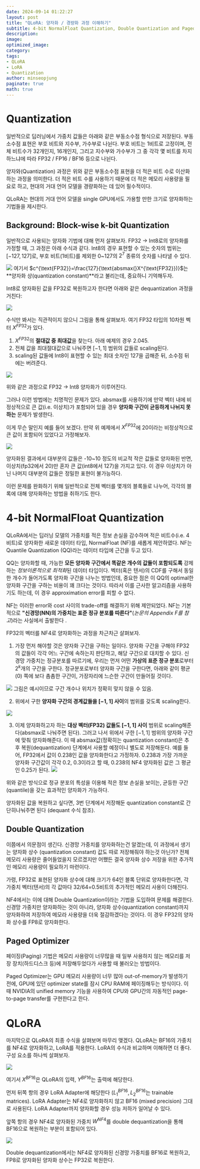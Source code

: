 ```yaml
---
date: 2024-09-14 01:22:27
layout: post
title: "QLoRA: 양자화 / 경량화 과정 이해하기"
subtitle: 4-bit NormalFloat Quantization, Double Quantization and Paged Optimizers
description:
image:
optimized_image:
category:
tags:
- QLoRA
- LoRA
- Quantization
author: minseopjung
paginate: true
math: true
---
```


# Quantization
일반적으로 딥러닝에서 가중치 값들은 아래와 같은 부동소수점 형식으로 저장된다.
부동소수점 표현은 부호 비트와 지수부, 가수부로 나뉜다. 부호 비트는 1비트로 고정이며, 전체 비트수가 32개인지, 16개인지, 그리고 지수부와 가수부가 그 중 각각 몇 비트를 차지하느냐에 따라 FP32 / FP16 / BF16 등으로 나뉜다.

양자와(Quantization) 과정은 위와 같은 부동소수점 표현을 더 적은 비트 수로 이산화하는 과정을 의미한다. 더 적은 비트 수를 사용하기 때문에 더 적은 메모리 사용량을 필요로 하고, 현대의 거대 언어 모델을 경량화하는 데 있어 필수적이다.

QLoRA는 현대의 거대 언어 모델을 single GPU에서도 가용할 만한 크기로 양자화하는 기법들을 제시한다.

## Background: Block-wise k-bit Quantization
일반적으로 사용되는 양자화 기법에 대해 먼저 살펴보자. FP32 -> Int8로의 양자화를 가정할 때, 그 과정은 아래 수식과 같다. Int8의 경우 표현할 수 있는 숫자의 범위는 $[-127, 127]$로, 부호 비트(1비트)를 제외한 0~127의 $2^7$ 종류의 숫자를 나타낼 수 있다.

![](https://velog.velcdn.com/images/jmnsb/post/bd09dacb-3df1-4542-acea-d2c645b99ed7/image.png)
여기서 $c^{\text{FP32}}=\frac{127}{\text{absmax(}X^{\text{FP32}})}$는 **양자화 상(quantization constant)**라고 불리는데, 중요하니 기억해두자.

Int8로 양자화된 값을 FP32로 복원하고자 한다면 아래와 같은 dequantization 과정을 거친다:

![](https://velog.velcdn.com/images/jmnsb/post/4013c7c8-dfd1-4864-9c92-8baa8cf87ac5/image.png)

수식만 봐서는 직관적이지 않으니 그림을 통해 살펴보자. 여기 FP32 타입의 10차원 벡터 $X^{FP32}$가 있다.

1. $X^{FP32}$의 **절대값 중 최대값**을 찾는다. 아래 예제의 경우 $2.045$.
2. 전체 값을 최대절대값으로 나눠주면 $[-1, 1]$ 범위의 값들로 scaling된다.
3. scaling된 값들에 Int8이 표현할 수 있는 최대 숫자인 127을 곱해준 뒤, 소수점 뒤에는 버려준다.

![](https://velog.velcdn.com/images/jmnsb/post/879c90ef-15ac-47a0-afef-48adc1cce2e1/image.png)

위와 같은 과정으로 FP32 -> Int8 양자화가 이루어진다.

그러나 이런 방법에는 치명적인 문제가 있다. absmax를 사용하기에 만약 벡터 내에 비정상적으로 큰 값(i.e. 이상치)가 포함되어 있을 경우 **양자화 구간이 균등하게 나뉘지 못하는** 문제가 발생한다.

이게 무슨 말인지 예를 들어 보겠다. 만약 위 예제에서 $X^{FP32}$에 $20$이라는 비정상적으로 큰 값이 포함되어 있었다고 가정해보자.

![](https://velog.velcdn.com/images/jmnsb/post/b77523eb-c9b4-4ff9-9e83-e794603ebb68/image.png)

양자화된 결과에서 대부분의 값들은 -10~10 정도의 비교적 작은 값들로 양자화된 반면, 이상치(fp32에서 20)만 혼자 큰 값(int8에서 127)을 가지고 있다. 이 경우 이상치가 아닌 나머지 대부분의 값들은 정밀한 표현이 불가능하다.

이런 문제를 완화하기 위해 일반적으로 전체 벡터를 몇개의 블록들로 나누어, 각각의 블록에 대해 양자화하는 방법을 취하기도 한다.

# 4-bit NormalFloat Quantization

QLoRA에서는 딥러닝 모델의 가중치를 적은 정보 손실을 감수하며 적은 비트수(i.e. 4비트)로 양자화한 새로운 데이터 타입, NormalFloat (NF)를 새롭게 제안하였다. NF는 Quantile Quantization (QQ)라는 데이터 타입에 근간을 두고 있다.

QQ는 양자화할 때, 가능한 **모든 양자화 구간에서 똑같은 개수의 값들이 포함되도록** 강제하는 *정보이론적으로 최적화*된 데이터 타입이다. 벡터(혹은 텐서)의 CDF를 구해서 동일한 개수가 들어가도록 양자화 구간을 나누는 방법인데, 중요한 점은 이 QQ의 optimal한 양자화 구간을 구하는 비용이 꽤 크다는 것이다. 따라서 이를 근사한 알고리즘을 사용하기도 하는데, 이 경우 approximation error를 피할 수 없다.

NF는 이러한 error와 cost 사이의 trade-off를 해결하기 위해 제안되었다. NF는 기본적으로 **"신경망(NN)의 가중치는 표준 정규 분포를 따른다"**(*논문의 Appendix F를 참고*)라는 사실에서 출발한다 .

FP32의 벡터를 NF4로 양자화하는 과정을 차근차근 살펴보자.

1. 가장 먼저 해야할 것은 양자화 구간을 구하는 일이다. 양자화 구간을 구해야 FP32의 값들이 각각 어느 구간에 속하는지 판단하고, 해당 구간으로 대치할 수 있다. 신경망 가중치는 정규분포를 따르기에, 우리는 먼저 어떤 **가상의 표준 정규 분포**로부터 $2^k$개의 구간을 구한다. 정규분포로부터 양자화 구간을 구한다면, 아래와 같이 평균(0) 쪽에 보다 촘촘한 구간이, 가장자리에 느슨한 구간이 만들어질 것이다.

![](https://velog.velcdn.com/images/jmnsb/post/ebbca551-92cd-4579-a3fc-c4615973a5fb/image.png)
그림은 예시이므로 구간 개수나 위치가 정확히 맞지 않을 수 있음.

2. 위에서 구한 **양자화 구간의 경계값들을 $[-1, 1]$ 사이**의 범위를 갖도록 scaling한다.

![](https://velog.velcdn.com/images/jmnsb/post/b55eba66-37ff-491d-a87b-d862d8571d5f/image.png)

3. 이제 양자화하고자 하는 **대상 벡터(FP32) 값들도 $[-1, 1]$ 사이** 범위로 scaling해준다(absmax로 나눠주면 된다). 그러고 나서 위에서 구한 $[-1, 1]$ 범위의 양자화 구간에 맞춰 양자화해준다. 이 때 absmax값(정확히는 quantization constant)은 추후 복원(dequantization) 단계에서 사용할 예정이니 별도로 저장해둔다.
   예를 들어, FP32에서 값이 0.238인 값을 양자화한다고 가정하자. 0.238과 가장 가까운 양자화 구간값이 각각 0.2, 0.3이라고 할 때, 0.238의 NF4 양자화된 값은 그 평균인 0.25가 된다.
![](https://velog.velcdn.com/images/jmnsb/post/7712765e-bb04-4b7e-b1b4-74d4e0461fc2/image.png)

위와 같은 방식으로 정규 분포의 특성을 이용해 적은 정보 손실을 보이는, 균등한 구간(quantile)을 갖는 효과적인 양자화가 가능하다.

양자화된 값을 복원하고 싶다면, 3번 단계에서 저장해둔 quantization constant로 간단히나눠주면 된다 (dequant 수식 참조).

## Double Quantization
이쯤에서 의문점이 생긴다. 신경망 가중치를 양자화하는건 알겠는데, 이 과정에서 생기는 양자화 상수 (quantization constant) 값도 따로 저장해줘야 하는것 아닌가? 전체 메모리 사용량은 줄어들었을지 모르겠지만 어쨌든 결국 양자화 상수 저장을 위한  추가적인 메모리 사용량이 필요하기 마련이다.

가령, FP32로 표현된 양자화 상수에 대해 크기가 64인 블록 단위로 양자화한다면, 각 가중치 벡터(텐서)의 각 값마다 32/64=0.5비트의 추가적인 메모리 사용이 더해진다.

NF4에서는 이에 대해 Double Quantization이라는 기법을 도입하여 문제를 해결한다. 신경망 가중치만 양자화하는 것이 아니라, 양자화 상수(quantization constant)까지 양자화하여 저장하여 메모라 사용량을 더욱 절감하겠다는 것이다. 이 경우 FP32의 양자화 상수를 FP8로 양자화한다.

## Paged Optimizer
페이징(Paging) 기법은 메모리 사용량이 너무많을 때 일부 사용하지 않는 메모리를 저장 장치(하드디스크 등)에 저장해두었다가 사용할 때 불러오는 방법이다.

Paged Optimizer는 GPU 메모리 사용량이 너무 많아 out-of-memory가 발생하기 전에, GPU에 있던 optimizer state를 잠시 CPU RAM에 페이징해두는 방식이다. 이 때 NVIDIA의 unified memory 기능을 사용하여 CPU와 GPU간의 자동적인 page-to-page transfer를 구현한다고 한다.

# QLoRA
마지막으로 QLoRA의 최종 수식을 살펴보며 마무리 맺겠다.
QLoRA는 BF16의 가중치를 NF4로 양자화하고, LoRA를 적용한다. LoRA의 수식과 비교하며 이해하면 더 좋다. 구성 요소를 하나씩 살펴보자.

![](https://velog.velcdn.com/images/jmnsb/post/1db491b9-e75f-4ae3-8a56-b36a67478282/image.png)

여기서 $X^{BF16}$은 QLoRA의 입력, $Y^{BF16}$는 출력에 해당한다.

먼저 뒤쪽 항의 경우 LoRA Adapter에 해당한다 ($L_1^{BF16},L_2^{BF16}$는 trainable matrices). LoRA Adapter는 NF4로 양자화하지 않고 BF16 (mixed precision) 그대로 사용된다. LoRA Adapter까지 양자화할 경우 성능 저하가 일어날 수 있다.

앞쪽 항의 경우 NF4로 양자화된 가중치 $W^{NF4}$를 double dequantization을 통해 BF16으로 복원하는 부분이 포함되어 있다.

![](https://velog.velcdn.com/images/jmnsb/post/a873eba4-c70a-4cf2-af3d-c0fee2cb97fb/image.png)

Double dequantization에서는 NF4로 양자화된 신경망 가중치를 BF16로 복원하고, FP8로 양자화된 양자화 상수는 FP32로 복원한다.